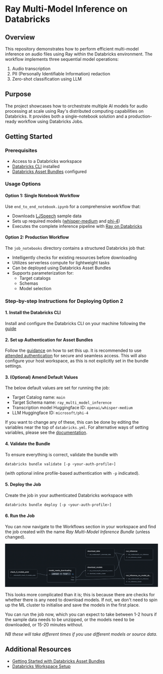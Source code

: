 # Ray Multi-Model Inference on Databricks

## Overview

This repository demonstrates how to perform efficient multi-model inference on audio files using Ray within the Databricks environment. The workflow implements three sequential model operations:

1. Audio transcription
2. PII (Personally Identifiable Information) redaction
3. Zero-shot classification using LLM

## Purpose

The project showcases how to orchestrate multiple AI models for audio processing at scale using Ray's distributed computing capabilities on Databricks. It provides both a single-notebook solution and a production-ready workflow using Databricks Jobs.

## Getting Started

### Prerequisites

- Access to a Databricks workspace
- [Databricks CLI](https://docs.databricks.com/dev-tools/cli/databricks-cli.html) installed
- [Databricks Asset Bundles](https://docs.databricks.com/dev-tools/bundles/index.html) configured


### Usage Options

#### Option 1: Single Notebook Workflow

Use `end_to_end_notebook.ipynb` for a comprehensive workflow that:

- Downloads [LJSpeech](https://paperswithcode.com/dataset/ljspeech) sample data
- Sets up required models ([whisper-medium](https://huggingface.co/openai/whisper-medium) and [phi-4](https://huggingface.co/microsoft/phi-4))
- Executes the complete inference pipeline with [Ray on Databricks](https://docs.databricks.com/aws/en/machine-learning/ray)

#### Option 2: Production Workflow

The `job_notebooks` directory contains a structured Databricks job that:

- Intelligently checks for existing resources before downloading
- Utilizes serverless compute for lightweight tasks
- Can be deployed using Databricks Asset Bundles
- Supports parameterization for:
    - Target catalogs
    - Schemas
    - Model selection

### Step-by-step Instructions for Deploying Option 2

#### 1. Install the Databricks CLI

Install and configure the Databricks CLI on your machine following the [guide](https://docs.databricks.com/dev-tools/cli/databricks-cli.html)

#### 2. Set up Authentication for Asset Bundles

Follow the [guidance](https://docs.databricks.com/aws/en/dev-tools/bundles/authentication) on how to set this up. It is recommended to use [attended authentication](https://docs.databricks.com/aws/en/dev-tools/bundles/authentication#attended-authentication) for secure and seamless access. This will also configure your host workspace, as this is not explicitly set in the bundle settings.

#### 3. (Optional) Amend Default Values

The below default values are set for running the job:

* Target Catalog name: `main`
* Target Schema name: `ray_multi_model_inference`
* Transcription model Huggingface ID: `openai/whisper-medium`
* LLM Huggingface ID: `microsoft/phi-4`

If you want to change any of these, this can be done by editing the variables near the top of `databricks.yml`. For alternative ways of setting variables, please see the [documentation](https://docs.databricks.com/aws/en/dev-tools/bundles/variables#set-a-variables-value).

#### 4. Validate the Bundle

To ensure everything is correct, validate the bundle with

```bash
databricks bundle validate [-p <your-auth-profile>]
```

(with optional inline profile-based authentication with `-p` indicated).

#### 5. Deploy the Job

Create the job in your authenticated Databricks workspace with

```bash
databricks bundle deploy [-p <your-auth-profile>]
```

#### 6. Run the Job

You can now navigate to the Workflows section in your workspace and find the job created with the name _Ray Multi-Model Inference Bundle_ (unless changed).

![Job DAG Screenshot](assets/job_dag_screenshot.png)

This looks more complicated than it is; this is because there are checks for whether there is any need to download models. If not, we don't need to spin up the ML cluster to initialise and save the models in the first place.

You can run the job now, which you can expect to take between 1-2 hours if the sample data needs to be unzipped, or the models need to be downloaded, or 15-20 minutes without.

_NB these will take different times if you use different models or source data._

## Additional Resources

- [Getting Started with Databricks Asset Bundles](https://docs.databricks.com/dev-tools/bundles/index.html)
- [Databricks Workspace Setup](https://docs.databricks.com/workspace/workspace-details.html)


